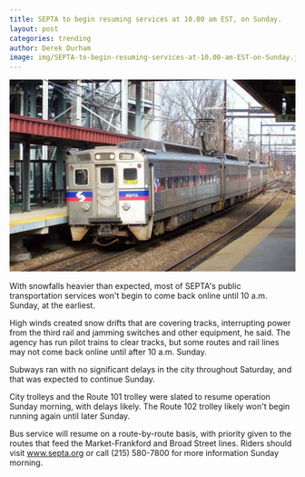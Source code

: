 ```yaml
---
title: SEPTA to begin resuming services at 10.00 am EST, on Sunday. 
layout: post
categories: trending 
author: Derek Durham
image: img/SEPTA-to-begin-resuming-services-at-10.00-am-EST-on-Sunday.jpg
---
```

![SEPTA resumes services](/img/SEPTA-to-begin-resuming-services-at-10.00-am-EST-on-Sunday-2.jpg)

With snowfalls heavier than expected, most of SEPTA's public transportation services won't begin to come back online until 10 a.m. Sunday, at the earliest.

High winds created snow drifts that are covering tracks, interrupting power from the third rail and jamming switches and other equipment, he said. The agency has run pilot trains to clear tracks, but some routes and rail lines may not come back online until after 10 a.m. Sunday.

Subways ran with no significant delays in the city throughout Saturday, and that was expected to continue Sunday.

City trolleys and the Route 101 trolley were slated to resume operation Sunday morning, with delays likely. The Route 102 trolley likely won't begin running again until later Sunday.

Bus service will resume on a route-by-route basis, with priority given to the routes that feed the Market-Frankford and Broad Street lines. Riders should visit www.septa.org or call (215) 580-7800 for more information Sunday morning. 